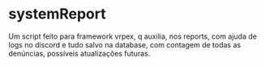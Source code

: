 # systemReport
Um script feito para framework vrpex, q auxilia, nos reports, com ajuda de logs no discord e tudo salvo na database, com contagem de todas as denúncias, possíveis atualizações futuras.
